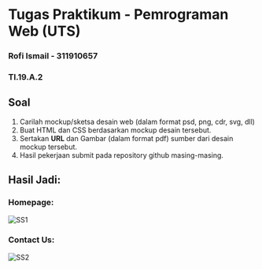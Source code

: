 # Tugas Praktikum - Pemrograman Web (UTS)

### Rofi Ismail - 311910657
### TI.19.A.2

## Soal
1. Carilah mockup/sketsa desain web (dalam format psd, png, cdr, svg, dll)
2. Buat HTML dan CSS berdasarkan mockup desain tersebut.
3. Sertakan <b>URL</b> dan Gambar (dalam format pdf) sumber dari desain mockup tersebut.
4. Hasil pekerjaan submit pada repository github masing-masing.

## Hasil Jadi:
### Homepage:
![SS1](https://user-images.githubusercontent.com/56240078/116810315-532a5400-ab6d-11eb-9822-8f3833ef75c9.jpg)

### Contact Us:
![SS2](https://user-images.githubusercontent.com/56240078/116810317-54f41780-ab6d-11eb-8c69-90643eb4cf68.jpg)